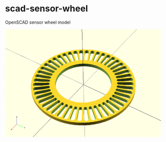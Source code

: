 # scad-sensor-wheel

OpenSCAD sensor wheel model

![model image](https://github.com/vdovinmih/scad-sensor-wheel/blob/main/sensor_wheel.gif)
